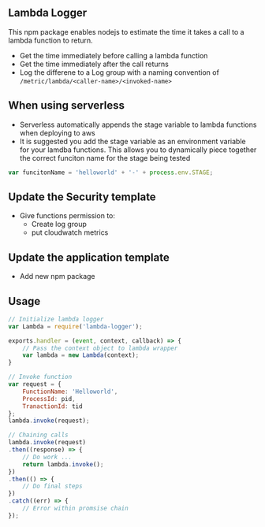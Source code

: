 ## Lambda Logger
This npm package enables nodejs to estimate the time it takes a call to a lambda function to return.

- Get the time immediately before calling a lambda function
- Get the time immediately after the call returns
- Log the differene to a Log group with a naming convention of `/metric/lambda/<caller-name>/<invoked-name>`

## When using serverless
- Serverless automatically appends the stage variable to lambda functions when deploying to aws
- It is suggested you add the stage variable as an environment variable  for your lamdba functions.  This allows you to dynamically piece together the correct funciton name for the stage being tested

```javascript
var funcitonName = 'helloworld' + '-' + process.env.STAGE;
```







## Update the Security template
- Give functions permission to:
  - Create log group
  - put cloudwatch metrics

## Update the application template
- Add new npm package




## Usage
```javascript
// Initialize lambda logger
var Lambda = require('lambda-logger');

exports.handler = (event, context, callback) => {
    // Pass the context object to lambda wrapper
    var lambda = new Lambda(context);
}

// Invoke function
var request = {
    FunctionName: 'Helloworld',
    ProcessId: pid,
    TranactionId: tid
};
lambda.invoke(request);

// Chaining calls
lambda.invoke(request)
.then((response) => {
    // Do work ...
    return lambda.invoke();
})
.then(() => {
    // Do final steps
})
.catch((err) => {
    // Error within promsise chain
});
```

